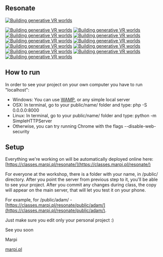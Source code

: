## Resonate

[![Building generative VR worlds](/title.png "Building generative VR worlds")](http://resonate.io/2017/workshop/building-generative-vr-worlds/)

[![Building generative VR worlds](/og_image.jpg "Building generative VR worlds")](https://classes.marpi.pl/resonate/)
[![Building generative VR worlds](/stella.jpg "Building generative VR worlds")](https://classes.marpi.pl/resonate/public/stella/)
[![Building generative VR worlds](/tibor.jpg "Building generative VR worlds")](https://classes.marpi.pl/resonate/public/tibor/)
[![Building generative VR worlds](/pekka.jpg "Building generative VR worlds")](https://classes.marpi.pl/resonate/public/pekka/)
[![Building generative VR worlds](/adam.jpg "Building generative VR worlds")](https://classes.marpi.pl/resonate/public/adam/)
[![Building generative VR worlds](/earove.jpg "Building generative VR worlds")](https://classes.marpi.pl/resonate/public/earove/)
[![Building generative VR worlds](/wooden.jpg "Building generative VR worlds")](https://classes.marpi.pl/resonate/public/wooden/)
[![Building generative VR worlds](/lights_and_shadows.jpg "Building generative VR worlds")](https://classes.marpi.pl/resonate/public/lights_and_shadows/)
[![Building generative VR worlds](/av_sphere.jpg "Building generative VR worlds")](https://classes.marpi.pl/resonate/public/av_sphere/)
[![Building generative VR worlds](/perlin_grass.jpg "Building generative VR worlds")](https://classes.marpi.pl/resonate/public/perlin_grass/)
[![Building generative VR worlds](/rain.jpg "Building generative VR worlds")](https://classes.marpi.pl/resonate/public/rain/)

How to run
-------

In order to see your project on your own computer you have to run "localhost":

- Windows: You can use [WAMP](http://www.wampserver.com/en/), or any simple local server
- OSX: In terminal, go to your public/name/ folder and type: php -S 0.0.0.0:8000
- Linux: In terminal, go to your public/name/ folder and type: python -m SimpleHTTPServer
- Otherwise, you can try running Chrome with the flags --disable-web-security

Setup
-------

Everything we're working on will be automatically deployed online here: [https://classes.marpi.pl/resonate/](https://classes.marpi.pl/resonate/)

For everyone at the workshop, there is a folder with your name, in /public/ directory. After you point the server from previous step to it, you'll be able to see your project. After you commit any changes during class, the copy will appear on the main server, that will let you test it on your phone. 

For example, for /public/adam/ - [https://classes.marpi.pl/resonate/public/adam/](https://classes.marpi.pl/resonate/public/adam/). 

Just make sure you edit only your personal project :)

See you soon  

Marpi  

[marpi.pl](https://marpi.pl)